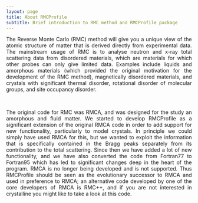 ```yaml
---
layout: page
title: About RMCProfile
subtitle: Brief introduction to RMC method and RMCProfile package
---
```


<p style='text-align: justify;'>The Reverse Monte Carlo (RMC) method will give you a unique view of the atomic
structure of matter that is derived directly from experimental data.
The mainstream usage of RMC is to analyse neutron and x-ray total scattering data
from disordered materials, which are materials for which other probes can only 
give limited data. Examples include liquids and amorphous materials
(which provided the original motivation for the development of the RMC method),
magnetically disordered materials, and crystals with significant thermal disorder,
rotational disorder of molecular groups, and site occupancy disorder.</p>

<br />

<p style='text-align: justify;'>The original code for RMC was RMCA, and was designed for the study an amorphous and
fluid matter. We started to develop RMCProfile as a significant extension of the
original RMCA code in order to add support for new functionality, particularly
to model crystals. In principle we could simply have used RMCA for this, but we
wanted to exploit the information that is specifically contained in the Bragg peaks
separately from its contribution to the total scattering. Since then we have added
a lot of new functionality, and we have also converted the code from Fortran77 to
Fortran95 which has led to significant changes deep in the heart of the program.
RMCA is no longer being developed and is not supported. Thus RMCProfile should be
seen as the evolutionary successor to RMCA and used in preference to RMCA;
an alternative code developed by one of the core developers of RMCA is RMC++,
and if you are not interested in crystalline you might like to take a look at this code.</p>
